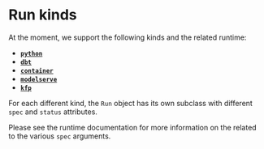 # Run kinds

At the moment, we support the following kinds and the related runtime:

- [**`python`**](../../runtimes/python.md)
- [**`dbt`**](../../runtimes/dbt.md)
- [**`container`**](../../runtimes/container.md)
- [**`modelserve`**](../../runtimes/modelserve.md)
- [**`kfp`**](../../runtimes/kfp.md)

For each different kind, the `Run` object has its own subclass with different `spec` and `status` attributes.

Please see the runtime documentation for more information on the related to the various `spec` arguments.
